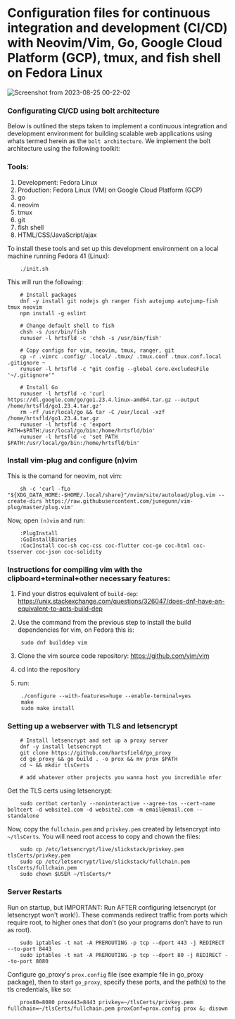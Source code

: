 # Configuration files for continuous integration and development (CI/CD) with Neovim/Vim, Go, Google Cloud Platform (GCP), tmux, and fish shell on Fedora Linux

![Screenshot from 2023-08-25 00-22-02](https://github.com/hartsfield/vimrc/assets/30379836/dc59a4e1-c5a7-4119-83ac-6f842cc6ae77)

### Configurating CI/CD using bolt architecture

Below is outlined the steps taken to implement a continuous integration and development environment for building scalable web applications using whats termed herein as the `bolt architecture`. We implement the bolt architecture using the following toolkit:

### Tools:

 1. Development: Fedora Linux
 2. Production: Fedora Linux (VM) on Google Cloud Platform (GCP)
 2. go
 3. neovim
 4. tmux
 5. git
 6. fish shell
 7. HTML/CSS/JavaScript/ajax

To install these tools and set up this development environment on a local machine running Fedora 41 (Linux):

        ./init.sh

This will run the following:

        # Install packages
        dnf -y install git nodejs gh ranger fish autojump autojump-fish tmux neovim
        npm install -g eslint

        # Change default shell to fish
        chsh -s /usr/bin/fish
        runuser -l hrtsfld -c 'chsh -s /usr/bin/fish'

        # Copy configs for vim, neovim, tmux, ranger, git
        cp -r .vimrc .config/ .local/ .tmux/ .tmux.conf .tmux.conf.local .gitignore ~
        runuser -l hrtsfld -c "git config --global core.excludesFile '~/.gitignore'"

        # Install Go
        runuser -l hrtsfld -c 'curl https://dl.google.com/go/go1.23.4.linux-amd64.tar.gz --output /home/hrtsfld/go1.23.4.tar.gz'
        rm -rf /usr/local/go && tar -C /usr/local -xzf /home/hrtsfld/go1.23.4.tar.gz
        runuser -l hrtsfld -c 'export PATH=$PATH:/usr/local/go/bin:/home/hrtsfld/bin'
        runuser -l hrtsfld -c 'set PATH $PATH:/usr/local/go/bin:/home/hrtsfld/bin'

### Install vim-plug and configure (n)vim

This is the comand for neovim, not vim:

        sh -c 'curl -fLo "${XDG_DATA_HOME:-$HOME/.local/share}"/nvim/site/autoload/plug.vim --create-dirs https://raw.githubusercontent.com/junegunn/vim-plug/master/plug.vim'

Now, open `(n)vim` and run:
        
        :PlugInstall
        :GoInstallBinaries
        :CocInstall coc-sh coc-css coc-flutter coc-go coc-html coc-tsserver coc-json coc-solidity

### Instructions for compiling vim with the clipboard+terminal+other necessary features:

1. Find your distros equivalent of `build-dep`: https://unix.stackexchange.com/questions/326047/does-dnf-have-an-equivalent-to-apts-build-dep
2. Use the command from the previous step to install the build dependencies for vim, on Fedora this is:

        sudo dnf builddep vim

3. Clone the vim source code repository: https://github.com/vim/vim
4. cd into the repository
5. run:

        ./configure --with-features=huge --enable-terminal=yes
        make
        sudo make install

<!-- 2. https://github.com/gpakosz/.tmux -->

<!--         $ cd -->
<!--         $ git clone https://github.com/gpakosz/.tmux.git -->
<!--         $ ln -s -f .tmux/.tmux.conf -->
<!--         $ cp .tmux/.tmux.conf.local . -->

### Setting up a webserver with TLS and letsencrypt

        # Install letsencrypt and set up a proxy server
        dnf -y install letsencrypt
        git clone https://github.com/hartsfield/go_proxy
        cd go_proxy && go build . -o prox && mv prox $PATH
        cd ~ && mkdir tlsCerts

        # add whatever other projects you wanna host you incredible mfer

Get the TLS certs using letsencrypt:

        sudo certbot certonly --noninteractive --agree-tos --cert-name boltcert -d website1.com -d website2.com -m email@email.com --standalone

Now, copy the `fullchain.pem` and `privkey.pem` created by letsencrypt into `~/tlsCerts`. You will need root access to copy and chown the files:

        sudo cp /etc/letsencrypt/live/slickstack/privkey.pem tlsCerts/privkey.pem
        sudo cp /etc/letsencrypt/live/slickstack/fullchain.pem tlsCerts/fullchain.pem
        sudo chown $USER ~/tlsCerts/*

### Server Restarts

Run on startup, but IMPORTANT: Run AFTER configuring letsencrypt (or letsencrypt won't work!). These commands redirect traffic from ports which require root, to higher ones that don't (so your programs don't have to run as root).

        sudo iptables -t nat -A PREROUTING -p tcp --dport 443 -j REDIRECT --to-port 8443
        sudo iptables -t nat -A PREROUTING -p tcp --dport 80 -j REDIRECT --to-port 8080

Configure go_proxy's `prox.config` file (see example file in go_proxy package), then to start `go_proxy`, specify these ports, and the path(s) to the tls credentials, like so:

        prox80=8080 prox443=8443 privkey=~/tlsCerts/privkey.pem fullchain=~/tlsCerts/fullchain.pem proxConf=prox.config prox &; disown
